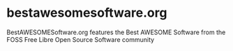 # bestawesomesoftware.org

BestAWESOMESoftware.org features the Best AWESOME Software from the FOSS Free Libre Open Source Software community
